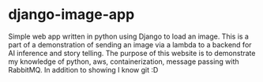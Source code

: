 # django-image-app
Simple web app written in python using Django to load an image.  This is a part of a demonstration of sending an image via a lambda to a backend for AI inference and story telling.  The purpose of this website is to demonstrate my knowledge of python, aws, containerization, message passing with RabbitMQ. In addition to showing I know git :D
